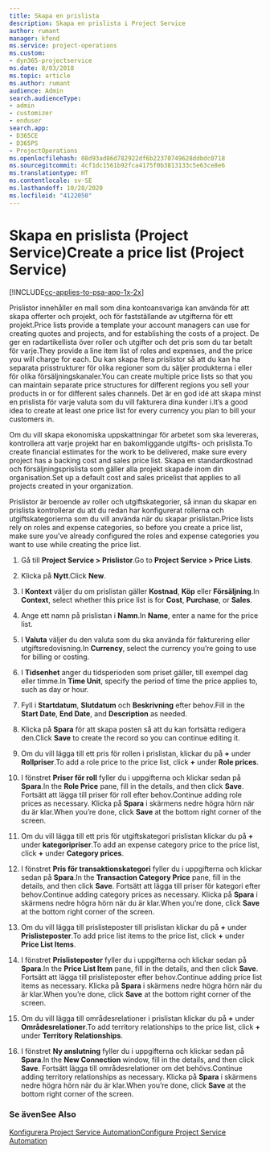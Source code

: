 ```yaml
---
title: Skapa en prislista
description: Skapa en prislista i Project Service
author: rumant
manager: kfend
ms.service: project-operations
ms.custom:
- dyn365-projectservice
ms.date: 8/03/2018
ms.topic: article
ms.author: rumant
audience: Admin
search.audienceType:
- admin
- customizer
- enduser
search.app:
- D365CE
- D365PS
- ProjectOperations
ms.openlocfilehash: 08d93ad86d782922df6b22370749628ddbdc0718
ms.sourcegitcommit: 4cf1dc1561b92fca4175f0b3813133c5e63ce8e6
ms.translationtype: HT
ms.contentlocale: sv-SE
ms.lasthandoff: 10/28/2020
ms.locfileid: "4122050"
---
```

# <a name="create-a-price-list-project-service"></a><span data-ttu-id="b4eec-103">Skapa en prislista (Project Service)</span><span class="sxs-lookup"><span data-stu-id="b4eec-103">Create a price list (Project Service)</span></span>

[!INCLUDE[cc-applies-to-psa-app-1x-2x](../includes/cc-applies-to-psa-app-1x-2x.md)]

<span data-ttu-id="b4eec-104">Prislistor innehåller en mall som dina kontoansvariga kan använda för att skapa offerter och projekt, och för fastställande av utgifterna för ett projekt.</span><span class="sxs-lookup"><span data-stu-id="b4eec-104">Price lists provide a template your account managers can use for creating quotes and projects, and for establishing the costs of a project.</span></span> <span data-ttu-id="b4eec-105">De ger en radartikellista över roller och utgifter och det pris som du tar betalt för varje.</span><span class="sxs-lookup"><span data-stu-id="b4eec-105">They provide a line item list of roles and expenses, and the price you will charge for each.</span></span> <span data-ttu-id="b4eec-106">Du kan skapa flera prislistor så att du kan ha separata prisstrukturer för olika regioner som du säljer produkterna i eller för olika försäljningskanaler.</span><span class="sxs-lookup"><span data-stu-id="b4eec-106">You can create multiple price lists so that you can maintain separate price structures for different regions you sell your products in or for different sales channels.</span></span> <span data-ttu-id="b4eec-107">Det är en god idé att skapa minst en prislista för varje valuta som du vill fakturera dina kunder i.</span><span class="sxs-lookup"><span data-stu-id="b4eec-107">It’s a good idea to create at least one price list for every currency you plan to bill your customers in.</span></span>  
  
<span data-ttu-id="b4eec-108">Om du vill skapa ekonomiska uppskattningar för arbetet som ska levereras, kontrollera att varje projekt har en bakomliggande utgifts- och prislista.</span><span class="sxs-lookup"><span data-stu-id="b4eec-108">To create financial estimates for the work to be delivered, make sure every project has a backing cost and sales price list.</span></span> <span data-ttu-id="b4eec-109">Skapa en standardkostnad och försäljningsprislista som gäller alla projekt skapade inom din organisation.</span><span class="sxs-lookup"><span data-stu-id="b4eec-109">Set up a default cost and sales pricelist that applies to all projects created in your organization.</span></span>  
  
<span data-ttu-id="b4eec-110">Prislistor är beroende av roller och utgiftskategorier, så innan du skapar en prislista kontrollerar du att du redan har konfigurerat rollerna och utgiftskategorierna som du vill använda när du skapar prislistan.</span><span class="sxs-lookup"><span data-stu-id="b4eec-110">Price lists rely on roles and expense categories, so before you create a price list, make sure you’ve already configured the roles and expense categories you want to use while creating the price list.</span></span>  
  
1.  <span data-ttu-id="b4eec-111">Gå till **Project Service > Prislistor**.</span><span class="sxs-lookup"><span data-stu-id="b4eec-111">Go to **Project Service > Price Lists**.</span></span>  
  
2.  <span data-ttu-id="b4eec-112">Klicka på **Nytt**.</span><span class="sxs-lookup"><span data-stu-id="b4eec-112">Click **New**.</span></span>  
  
3.  <span data-ttu-id="b4eec-113">I **Kontext** väljer du om prislistan gäller **Kostnad**, **Köp** eller **Försäljning**.</span><span class="sxs-lookup"><span data-stu-id="b4eec-113">In **Context**, select whether this price list is for **Cost**, **Purchase**, or **Sales**.</span></span>  
  
4.  <span data-ttu-id="b4eec-114">Ange ett namn på prislistan i **Namn**.</span><span class="sxs-lookup"><span data-stu-id="b4eec-114">In **Name**, enter a name for the price list.</span></span>  
  
5.  <span data-ttu-id="b4eec-115">I **Valuta** väljer du den valuta som du ska använda för fakturering eller utgiftsredovisning.</span><span class="sxs-lookup"><span data-stu-id="b4eec-115">In **Currency**, select the currency you’re going to use for billing or costing.</span></span>  
  
6.  <span data-ttu-id="b4eec-116">I **Tidsenhet** anger du tidsperioden som priset gäller, till exempel dag eller timme.</span><span class="sxs-lookup"><span data-stu-id="b4eec-116">In **Time Unit**, specify the period of time the price applies to, such as day or hour.</span></span>  
  
7.  <span data-ttu-id="b4eec-117">Fyll i **Startdatum**, **Slutdatum** och **Beskrivning** efter behov.</span><span class="sxs-lookup"><span data-stu-id="b4eec-117">Fill in the **Start Date**, **End Date**, and **Description** as needed.</span></span>  
  
8.  <span data-ttu-id="b4eec-118">Klicka på **Spara** för att skapa posten så att du kan fortsätta redigera den.</span><span class="sxs-lookup"><span data-stu-id="b4eec-118">Click **Save** to create the record so you can continue editing it.</span></span>  
  
9. <span data-ttu-id="b4eec-119">Om du vill lägga till ett pris för rollen i prislistan, klickar du på **+** under **Rollpriser**.</span><span class="sxs-lookup"><span data-stu-id="b4eec-119">To add a role price to the price list, click **+** under **Role prices**.</span></span>  
  
10. <span data-ttu-id="b4eec-120">I fönstret **Priser för roll** fyller du i uppgifterna och klickar sedan på **Spara**.</span><span class="sxs-lookup"><span data-stu-id="b4eec-120">In the **Role Price** pane, fill in the details, and then click **Save**.</span></span> <span data-ttu-id="b4eec-121">Fortsätt att lägga till priser för roll efter behov.</span><span class="sxs-lookup"><span data-stu-id="b4eec-121">Continue adding role prices as necessary.</span></span> <span data-ttu-id="b4eec-122">Klicka på **Spara** i skärmens nedre högra hörn när du är klar.</span><span class="sxs-lookup"><span data-stu-id="b4eec-122">When you’re done, click **Save** at the bottom right corner of the screen.</span></span>  
  
11. <span data-ttu-id="b4eec-123">Om du vill lägga till ett pris för utgiftskategori prislistan klickar du på **+** under **kategoripriser**.</span><span class="sxs-lookup"><span data-stu-id="b4eec-123">To add an expense category price to the price list, click **+** under **Category prices**.</span></span>  
  
12. <span data-ttu-id="b4eec-124">I fönstret **Pris för transaktionskategori** fyller du i uppgifterna och klickar sedan på **Spara**.</span><span class="sxs-lookup"><span data-stu-id="b4eec-124">In the **Transaction Category Price** pane, fill in the details, and then click **Save**.</span></span> <span data-ttu-id="b4eec-125">Fortsätt att lägga till priser för kategori efter behov.</span><span class="sxs-lookup"><span data-stu-id="b4eec-125">Continue adding category prices as necessary.</span></span> <span data-ttu-id="b4eec-126">Klicka på **Spara** i skärmens nedre högra hörn när du är klar.</span><span class="sxs-lookup"><span data-stu-id="b4eec-126">When you’re done, click **Save** at the bottom right corner of the screen.</span></span>  
  
13. <span data-ttu-id="b4eec-127">Om du vill lägga till prislisteposter till prislistan klickar du på **+** under **Prislisteposter**.</span><span class="sxs-lookup"><span data-stu-id="b4eec-127">To add price list items to the price list, click **+** under **Price List Items**.</span></span>  
  
14. <span data-ttu-id="b4eec-128">I fönstret **Prislisteposter** fyller du i uppgifterna och klickar sedan på **Spara**.</span><span class="sxs-lookup"><span data-stu-id="b4eec-128">In the **Price List Item** pane, fill in the details, and then click **Save**.</span></span> <span data-ttu-id="b4eec-129">Fortsätt att lägga till prislisteposter efter behov.</span><span class="sxs-lookup"><span data-stu-id="b4eec-129">Continue adding price list items as necessary.</span></span> <span data-ttu-id="b4eec-130">Klicka på **Spara** i skärmens nedre högra hörn när du är klar.</span><span class="sxs-lookup"><span data-stu-id="b4eec-130">When you’re done, click **Save** at the bottom right corner of the screen.</span></span>  
  
15. <span data-ttu-id="b4eec-131">Om du vill lägga till områdesrelationer i prislistan klickar du på **+** under **Områdesrelationer**.</span><span class="sxs-lookup"><span data-stu-id="b4eec-131">To add territory relationships to the price list, click **+** under **Territory Relationships**.</span></span>  
  
16. <span data-ttu-id="b4eec-132">I fönstret **Ny anslutning** fyller du i uppgifterna och klickar sedan på **Spara**.</span><span class="sxs-lookup"><span data-stu-id="b4eec-132">In the **New Connection** window, fill in the details, and then click **Save**.</span></span> <span data-ttu-id="b4eec-133">Fortsätt lägga till områdesrelationer om det behövs.</span><span class="sxs-lookup"><span data-stu-id="b4eec-133">Continue adding territory relationships as necessary.</span></span> <span data-ttu-id="b4eec-134">Klicka på **Spara** i skärmens nedre högra hörn när du är klar.</span><span class="sxs-lookup"><span data-stu-id="b4eec-134">When you’re done, click **Save** at the bottom right corner of the screen.</span></span>  
  
### <a name="see-also"></a><span data-ttu-id="b4eec-135">Se även</span><span class="sxs-lookup"><span data-stu-id="b4eec-135">See Also</span></span>  
 [<span data-ttu-id="b4eec-136">Konfigurera Project Service Automation</span><span class="sxs-lookup"><span data-stu-id="b4eec-136">Configure Project Service Automation</span></span>](../psa/configure.md)
